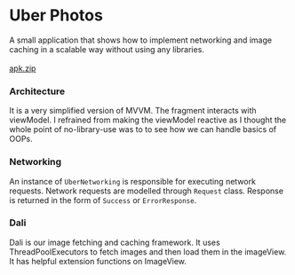 # Uber Photos
A small application that shows how to implement networking and image caching in a scalable way without using any libraries.
<br>
<br>
[apk.zip](https://github.com/vipulyaara/UberPhotos/files/2832496/app-debug.apk.zip)

### Architecture
It is a very simplified version of MVVM. The fragment interacts with viewModel. I refrained from making the viewModel reactive as I thought the whole point of no-library-use was to to see how we can handle basics of OOPs.

### Networking
An instance of `UberNetworking` is responsible for executing network requests. Network requests are modelled through `Request` class. Response is returned in the form of `Success` or `ErrorResponse`.

### Dali
Dali is our image fetching and caching framework. It uses ThreadPoolExecutors to fetch images and then load them in the imageView. It has helpful extension functions on ImageView.

